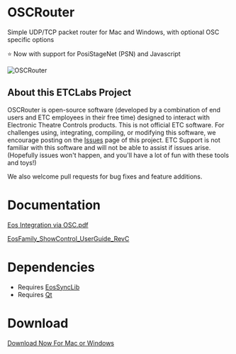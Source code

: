 # OSCRouter
Simple UDP/TCP packet router for Mac and Windows, with optional OSC specific options

⭐ Now with support for PosiStageNet (PSN) and Javascript

![OSCRouter](https://github.com/user-attachments/assets/0a1834a9-b9ea-44f6-a085-4ab8f7aa1a03)

## About this ETCLabs Project
OSCRouter is open-source software (developed by a combination of end users and ETC employees in their free time) designed to interact with Electronic Theatre Controls products. This is not official ETC software. For challenges using, integrating, compiling, or modifying this software, we encourage posting on the [Issues](https://github.com/ElectronicTheatreControlsLabs/OSCRouter/issues) page of this project. ETC Support is not familiar with this software and will not be able to assist if issues arise. (Hopefully issues won't happen, and you'll have a lot of fun with these tools and toys!)

We also welcome pull requests for bug fixes and feature additions.

# Documentation

[Eos Integration via OSC.pdf](https://github.com/ElectronicTheatreControlsLabs/EosSyncLib/raw/master/Eos%20Integration%20via%20OSC.pdf)

[EosFamily_ShowControl_UserGuide_RevC](http://www.etcconnect.com/workarea/DownloadAsset.aspx?id=10737461372)


# Dependencies

- Requires [EosSyncLib](https://github.com/ElectronicTheatreControlsLabs/EosSyncLib)
- Requires [Qt](https://www.qt.io/)


# Download

[Download Now For Mac or Windows](https://github.com/ElectronicTheatreControlsLabs/OSCRouter/releases/)
